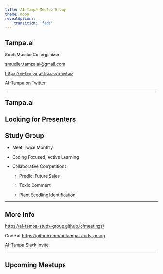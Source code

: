 ```yaml
---
title: AI-Tampa Meetup Group
theme: moon
revealOptions:
    transition: 'fade'
---
```

## Tampa.ai

Scott Mueller
Co-organizer

smueller.tampa.ai@gmail.com

https://ai-tampa.github.io/meetup

[AI-Tampa on Twitter](https://twitter.com/AiTampa)

---
## Tampa.ai

Looking for Presenters
---
## Study Group

* Meet Twice Monthly

* Coding Focused, Active Learning

* Collaborative Competitions

  - Predict Future Sales

  - Toxic Comment

  - Plant Seedling Identification

---
## More Info

https://ai-tampa-study-group.github.io/meetings/

Code at https://github.com/ai-tampa-study-group

[AI-Tampa Slack Invite](https://join.slack.com/t/ai-tampa/shared_invite/enQtNDAwOTE2NjM0MzU2LWM1YWUzMzNlNWFkODYzNTRlYTIzYTgzZTg4ODUwNWQ4M2Y0MjBhZTdmNzgxMWYxYTI1MTkxZTEzZTdkYjYzNDg)

---
## Upcoming Meetups

